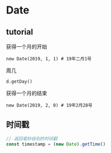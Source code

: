 # Date

## tutorial

获得一个月的开始

`new Date(2019, 1, 1) # 19年二月1号`

周几

`d.getDay()`

获得一个月的结束

`new Date(2019, 2, 0) # 19年2月28号`

## 时间戳

```js
// 返回毫秒级别的时间戳
const timestamp = (new Date).getTime()
```
